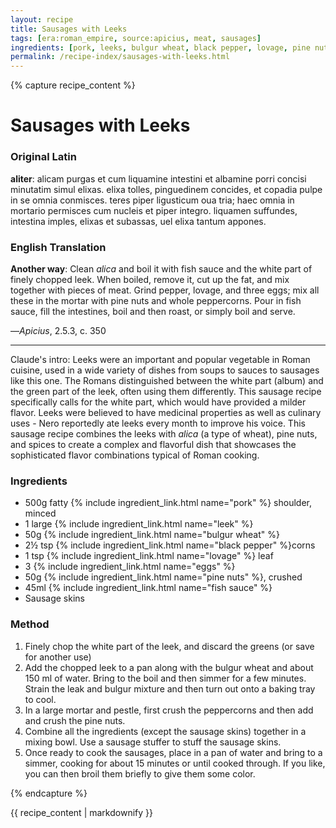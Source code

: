 ```yaml
---
layout: recipe
title: Sausages with Leeks
tags: [era:roman_empire, source:apicius, meat, sausages]
ingredients: [pork, leeks, bulgur wheat, black pepper, lovage, pine nuts, fish sauce, eggs]
permalink: /recipe-index/sausages-with-leeks.html
---
```


{% capture recipe_content %}
# Sausages with Leeks

### Original Latin
**aliter**: alicam purgas et cum liquamine intestini et albamine porri concisi minutatim simul elixas. elixa tolles, pinguedinem concides, et copadia pulpe in se omnia conmisces. teres piper ligusticum oua tria; haec omnia in mortario permisces cum nucleis et piper integro. liquamen suffundes, intestina imples, elixas et subassas, uel elixa tantum appones.

### English Translation
**Another way**: Clean *alica* and boil it with fish sauce and the white part of finely chopped leek. When boiled, remove it, cut up the fat, and mix together with pieces of meat. Grind pepper, lovage, and three eggs; mix all these in the mortar with pine nuts and whole peppercorns. Pour in fish sauce, fill the intestines, boil and then roast, or simply boil and serve.

—*Apicius*, 2.5.3, c. 350

___

Claude's intro: Leeks were an important and popular vegetable in Roman cuisine, used in a wide variety of dishes from soups to sauces to sausages like this one. The Romans distinguished between the white part (album) and the green part of the leek, often using them differently. This sausage recipe specifically calls for the white part, which would have provided a milder flavor. Leeks were believed to have medicinal properties as well as culinary uses - Nero reportedly ate leeks every month to improve his voice. This sausage recipe combines the leeks with *alica* (a type of wheat), pine nuts, and spices to create a complex and flavorful dish that showcases the sophisticated flavor combinations typical of Roman cooking.

### Ingredients
- 500g fatty {% include ingredient_link.html name="pork" %} shoulder, minced
- 1 large {% include ingredient_link.html name="leek" %}
- 50g {% include ingredient_link.html name="bulgur wheat" %}
- 2½ tsp {% include ingredient_link.html name="black pepper" %}corns
- 1 tsp {% include ingredient_link.html name="lovage" %} leaf
- 3 {% include ingredient_link.html name="eggs" %}
- 50g {% include ingredient_link.html name="pine nuts" %}, crushed
- 45ml {% include ingredient_link.html name="fish sauce" %}
- Sausage skins

### Method
1. Finely chop the white part of the leek, and discard the greens (or save for another use)
2. Add the chopped leek to a pan along with the bulgur wheat and about 150 ml of water. Bring to the boil and then simmer for a few minutes. Strain the leak and bulgur mixture and then turn out onto a baking tray to cool.
3. In a large mortar and pestle, first crush the peppercorns and then add and crush the pine nuts.
4. Combine all the ingredients (except the sausage skins) together in a mixing bowl. Use a sausage stuffer to stuff the sausage skins.
5. Once ready to cook the sausages, place in a pan of water and bring to a simmer, cooking for about 15 minutes or until cooked through. If you like, you can then broil them briefly to give them some color.

{% endcapture %}

{{ recipe_content | markdownify }} 